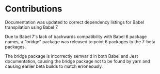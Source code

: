 # Contributions

Documentation was updated to correct dependency listings for Babel transpilation using Babel 7.

Due to Babel 7's lack of backwards compatibility with Babel 6 package names, a "bridge" package was released to point 6 packages to the 7-beta packages.

The bridge package is incorrectly semvar'd in both Babel and Jest documentation, causing the bridge package not to be found by yarn and causing earlier beta builds to match erroneously.
